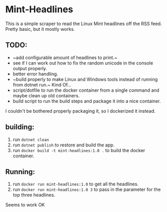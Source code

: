 # Mint-Headlines

This is a simple scraper to read the Linux Mint headlines off the RSS feed. Pretty basic, but it mostly works.

## TODO:
* ~add configurable amount of headlines to print.~
* see if I can work out how to fix the random unicode in the console output properly.
* better error handling.
* ~build properly to make Linux and Windows tools instead of running from dotnet run.~ Kind Of...
* script/dotfile to run the docker container from a single command and maybe clean up old containers.
* build script to run the build steps and package it into a nice container.

I couldn't be bothered properly packaging it, so I dockerized it instead.

## building:
1. run `dotnet clean`
2. run `dotnet publish` to restore and build the app.
3. run `docker build -t mint-headlines:1.0 .` to build the docker container.

## Running:
1. run `docker run mint-headlines:1.0` to get all the headlines.
2. run `docker run mint-headlines:1.0 3` to pass in the parameter for the top three headlines.

Seems to work OK